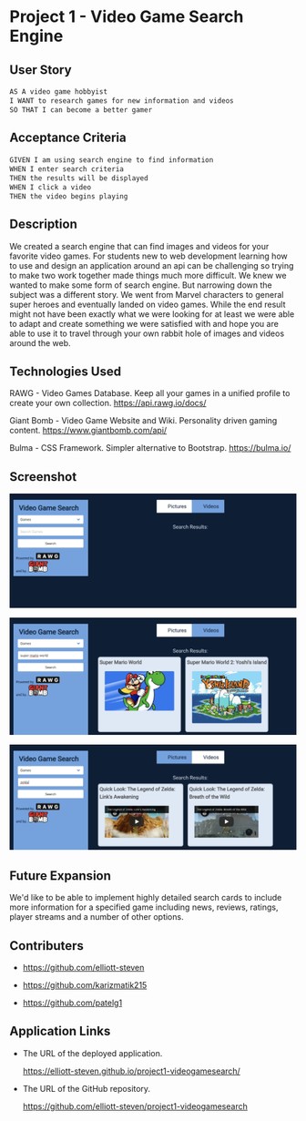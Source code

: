 # Project 1 - Video Game Search Engine

## User Story

```
AS A video game hobbyist 
I WANT to research games for new information and videos 
SO THAT I can become a better gamer
```

## Acceptance Criteria

```
GIVEN I am using search engine to find information
WHEN I enter search criteria
THEN the results will be displayed 
WHEN I click a video
THEN the video begins playing
```

## Description

  We created a search engine that can find images and videos for your favorite video games. For students new to web development learning how to use and design an application around an api can be challenging so trying to make two work together made things much more difficult. We knew we wanted to make some form of search engine. But narrowing down the subject was a different story. We went from Marvel characters to general super heroes and eventually landed on video games. While the end result might not have been exactly what we were looking for at least we were able to adapt and create something we were satisfied with and hope you are able to use it to travel through your own rabbit hole of images and videos around the web.

## Technologies Used

  RAWG - Video Games Database. Keep all your games in a unified profile to create your own collection.
  https://api.rawg.io/docs/

  Giant Bomb - Video Game Website and Wiki. Personality driven gaming content.
  https://www.giantbomb.com/api/

  Bulma - CSS Framework. Simpler alternative to Bootstrap.
  https://bulma.io/

## Screenshot

  ![Home Page](./img/vgs-home.png "Home Page")

  ![Images](./img/vgs-images.png "Images")

  ![Videos](./img/vgs-videos.png "Videos")

## Future Expansion

  We'd like to be able to implement highly detailed search cards to include more information for a specified game including news, reviews, ratings, player streams and a number of other options.

## Contributers

* https://github.com/elliott-steven

* https://github.com/karizmatik215

* https://github.com/patelg1

## Application Links

* The URL of the deployed application.
  
  https://elliott-steven.github.io/project1-videogamesearch/

* The URL of the GitHub repository.
  
  https://github.com/elliott-steven/project1-videogamesearch
